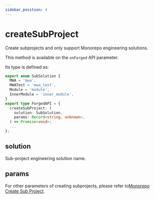 ```yaml
---
sidebar_position: 4
---
```


# createSubProject

Create subprojects and only support Monorepo engineering solutions.

This method is available on the `onForged` API parameter.

Its type is defined as:

```ts
export enum SubSolution {
  MWA = 'mwa',
  MWATest = 'mwa_test',
  Module = 'module',
  InnerModule = 'inner_module',
}
export type ForgedAPI = {
  createSubProject: (
    solution: SubSolution,
    params: Record<string, unknown>,
  ) => Promise<void>;
  ...
};
```

## solution

Sub-project engineering solution name.

## params

For other parameters of creating subprojects, please refer to[Monorepo Create Sub Project](/docs/guides/topic-detail/generator/config/monorepo).
